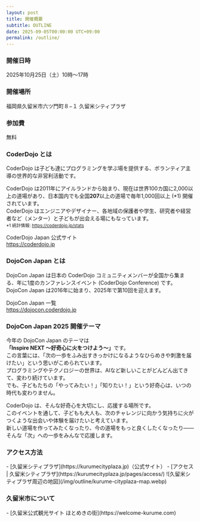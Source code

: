 ```yaml
---
layout: post
title: 開催概要
subtitle: OUTLINE
date: 2025-09-05T00:00:00 UTC+09:00
permalink: /outline/
---
```

<h3>開催日時</h3>
<time>2025年10月25日（土）10時〜17時</time>

<h3>開催場所</h3>
福岡県久留米市六ツ門町８−１
久留米シティプラザ

<h3>参加費</h3>
無料

<h3>CoderDojo とは</h3>
<p class="mb-4">
  CoderDojo は子ども達にプログラミングを学ぶ場を提供する、ボランティア主導の世界的な非営利活動です。
</p>

<p class="mb-4">
  CoderDojo は2011年にアイルランドから始まり、現在は世界100カ国に2,000以上の道場があり、日本国内でも全国<strong>207</strong>以上の道場で毎年1,000回以上 (*1) 開催されています。<br />
  CoderDojo はエンジニアやデザイナー、各地域の保護者や学生、研究者や経営者など（メンター）と子どもが出会える場にもなっています。<br />
  <small>*1 統計情報: <a class="underline" href="https://coderdojo.jp/stats" target="_blank">https://coderdojo.jp/stats</a></small>
</p>

CoderDojo Japan 公式サイト<br />
<a href="https://coderdojo.jp" target="_blank">https://coderdojo.jp</a>

<h3>DojoCon Japan とは</h3>
<p class="mb-4">
  DojoCon Japan は日本の CoderDojo コミュニティメンバーが全国から集まる、年に1度のカンファレンスイベント (CoderDojo Conference) です。<br />
  DojoCon Japan は2016年に始まり、2025年で第10回を迎えます。
</p>

DojoCon Japan 一覧<br />
<a href="https://dojocon.coderdojo.jp" target="_blank">https://dojocon.coderdojo.jp</a>

<h3>DojoCon Japan 2025 開催テーマ</h3>
<p class="mb-4">
  今年の DojoCon Japan のテーマは<strong>「Inspire NEXT 〜好奇心に火をつけよう〜」</strong>です。<br />
  この言葉には、「次の一歩をふみ出すきっかけになるようなひらめきや刺激を届けたい」という思いがこめられています。<br />
  プログラミングやテクノロジーの世界は、AIなど新しいことがどんどん出てきて、変わり続けています。<br />
  でも、子どもたちの「やってみたい！」「知りたい！」という好奇心は、いつの時代も変わりません。
</p>
<p class="mb-4">
  CoderDojo は、そんな好奇心を大切にし、応援する場所です。<br />
  このイベントを通して、子どもも大人も、次のチャレンジに向かう気持ちに火がつくような出会いや体験を届けたいと考えています。<br />
  新しい道場を作ってみたくなったり、今の道場をもっと良くしたくなったり――<br />
  そんな「次」への一歩をみんなで応援します。
</p>

<h3>アクセス方法</h3>
- [久留米シティプラザ](https://kurumecityplaza.jp)（公式サイト）
- [アクセス | 久留米シティプラザ](https://kurumecityplaza.jp/pages/access/)
![久留米シティプラザ周辺の地図](/img/outline/kurume-cityplaza-map.webp)

<h3>久留米市について</h3>
- [久留米公式観光サイト ほとめきの街](https://welcome-kurume.com)
